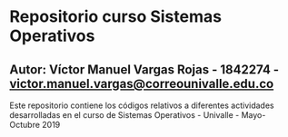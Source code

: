 # Repositorio curso Sistemas Operativos
## Autor: Víctor Manuel Vargas Rojas - 1842274 - victor.manuel.vargas@correounivalle.edu.co

Este repositorio contiene los códigos relativos a diferentes actividades
desarrolladas en el curso de Sistemas Operativos - Univalle - Mayo-Octubre 2019


